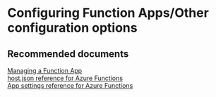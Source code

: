 <properties
	pageTitle="Configuring Function Apps/Other configuration options"
	description="Configuring Function Apps/Other configuration options"
	service="microsoft.web"
	resource="functions"
	authors="shrahman"
	displayOrder=""
	selfHelpType="generic"
	supportTopicIds="32518056"
	resourceTags=""
	productPesIds="16072"
	cloudEnvironments="public, Fairfax"
	articleId="d329c127-7d15-4ba9-bca1-1b221900b6ae"
/>

# Configuring Function Apps/Other configuration options

## **Recommended documents**

[Managing a Function App](https://docs.microsoft.com/azure/azure-functions/functions-how-to-use-azure-function-app-settings)<br>
[host.json reference for Azure Functions](https://docs.microsoft.com/azure/azure-functions/functions-host-json)<br>
[App settings reference for Azure Functions](https://docs.microsoft.com/azure/azure-functions/functions-app-settings)<br>

